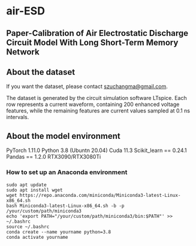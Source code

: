 # air-ESD
## Paper-Calibration of Air Electrostatic Discharge Circuit  Model With Long Short-Term Memory Network
## About the dataset
If you want the dataset, please contact szuchangma@gmail.com.

The dataset is generated by the circuit simulation software LTspice. Each row represents a current waveform, containing 200 enhanced voltage features, while the remaining features are current values sampled at 0.1 ns intervals.
## About the model environment
PyTorch 1.11.0 
Python 3.8 (Ubuntn 20.04) 
Cuda 11.3
Scikit_learn == 0.24.1
Pandas == 1.2.0
RTX3090/RTX3080Ti
### How to set up an Anaconda environment
```
sudo apt update
sudo apt install wget
wget https://repo.anaconda.com/miniconda/Miniconda3-latest-Linux-x86_64.sh
bash Miniconda3-latest-Linux-x86_64.sh -b -p /your/custom/path/miniconda3
echo 'export PATH="/your/custom/path/miniconda3/bin:$PATH"' >> ~/.bashrc
source ~/.bashrc
conda create --name yourname python=3.8
conda activate yourname
```

